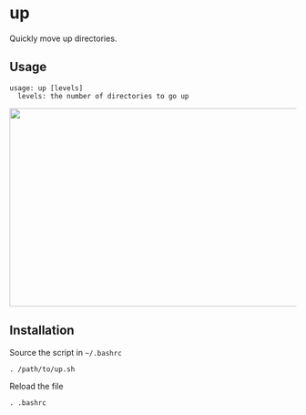 # up
Quickly move up directories.

## Usage
```
usage: up [levels] 
  levels: the number of directories to go up
```
 
<img src="https://i.imgur.com/GgqZXjC.gif" width="600" height="348" />

## Installation

Source the script in ```~/.bashrc``` 

    . /path/to/up.sh

Reload the file

    . .bashrc
